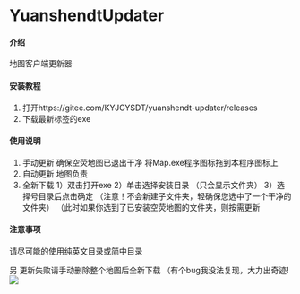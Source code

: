 # YuanshendtUpdater

#### 介绍
地图客户端更新器

#### 安装教程

1.  打开https://gitee.com/KYJGYSDT/yuanshendt-updater/releases
2.  下载最新标签的exe

#### 使用说明

1.  手动更新  确保空荧地图已退出干净 将Map.exe程序图标拖到本程序图标上
2.  自动更新  地图负责
3.  全新下载 
            1）双击打开exe
            2）单击选择安装目录 （只会显示文件夹）
            3）选择号目录后点击确定 （注意！不会新建子文件夹，轻确保您选中了一个干净的文件夹）
                （此时如果你选到了已安装空荧地图的文件夹，则按需更新
#### 注意事项

请尽可能的使用纯英文目录或简中目录

另 更新失败请手动删除整个地图后全新下载
    （有个bug我没法复现，大力出奇迹!
    ![ ](https://images.gitee.com/uploads/images/2021/0918/223235_38d6c358_5685289.gif "E3H(K8E`4Q9O(UE}XC(@_ND.gif")